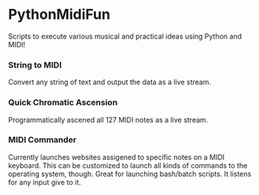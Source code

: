 # PythonMidiFun
Scripts to execute various musical and practical ideas using Python and MIDI!

### String to MIDI
Convert any string of text and output the data as a live stream.

### Quick Chromatic Ascension
Programmatically ascened all 127 MIDI notes as a live stream.

### MIDI Commander
Currently launches websites assigened to specific notes on a MIDI keyboard. This can be customized to launch all kinds of commands to the operating system, though. Great for launching bash/batch scripts. It listens for any input give to it.
